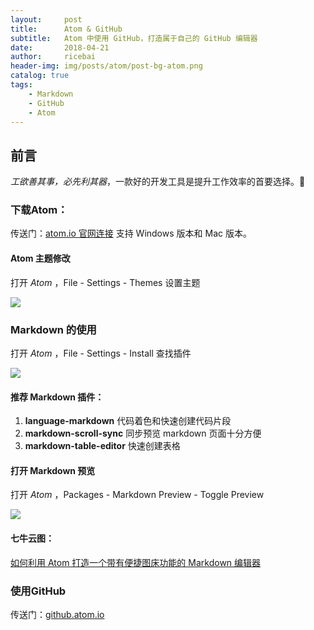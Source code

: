 ```yaml
---
layout:     post
title:      Atom & GitHub
subtitle:   Atom 中使用 GitHub，打造属于自己的 GitHub 编辑器
date:       2018-04-21
author:     ricebai
header-img: img/posts/atom/post-bg-atom.png
catalog: true
tags:
    - Markdown
    - GitHub
    - Atom
---
```



## 前言

*工欲善其事，必先利其器*，一款好的开发工具是提升工作效率的首要选择。🙊

### 下载Atom：

传送门：[atom.io 官网连接](https://atom.io) 支持 Windows 版本和 Mac 版本。

#### Atom 主题修改

打开 *Atom* ，File - Settings - Themes 设置主题

<img src="https://ricebai.github.io/img/posts/atom-github/settings-themes.jpg" />

### Markdown 的使用

打开 *Atom* ，File - Settings - Install 查找插件

<img src="https://ricebai.github.io/img/posts/atom-github/settings-install.jpg" />

#### 推荐 Markdown 插件：

1. **language-markdown** 代码着色和快速创建代码片段
2. **markdown-scroll-sync** 同步预览 markdown 页面十分方便
3. **markdown-table-editor** 快速创建表格

#### 打开 Markdown 预览

打开 *Atom* ，Packages - Markdown Preview - Toggle Preview

<img src="https://ricebai.github.io/img/posts/atom-github/markdown-view.jpg" />

#### 七牛云图：

[如何利用 Atom 打造一个带有便捷图床功能的 Markdown 编辑器](https://www.jianshu.com/p/af4d34d39797)


### 使用GitHub
传送门：[github.atom.io](https://github.atom.io/)

